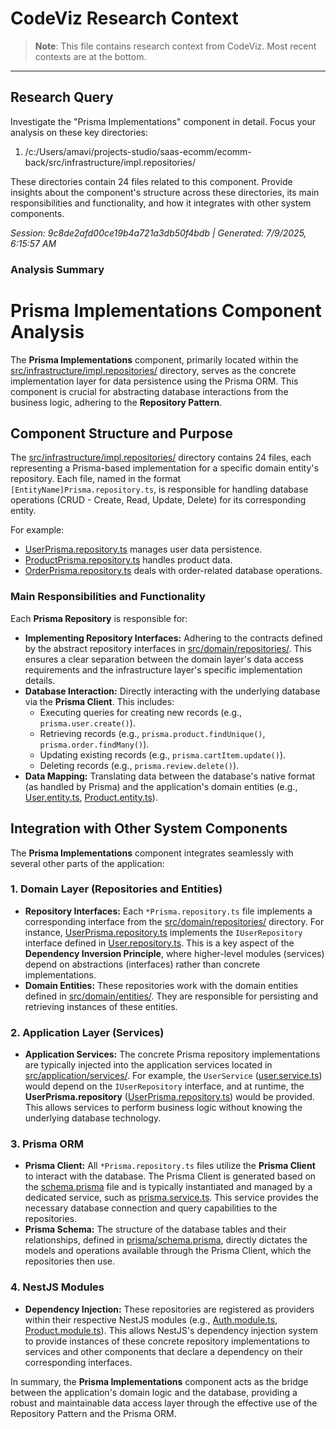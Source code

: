 # CodeViz Research Context

> **Note**: This file contains research context from CodeViz. Most recent contexts are at the bottom.

---

## Research Query

Investigate the "Prisma Implementations" component in detail. Focus your analysis on these key directories:
1. /c:/Users/amavi/projects-studio/saas-ecomm/ecomm-back/src/infrastructure/impl.repositories/

These directories contain 24 files related to this component. Provide insights about the component's structure across these directories, its main responsibilities and functionality, and how it integrates with other system components.

*Session: 9c8de2afd00ce19b4a721a3db50f4bdb | Generated: 7/9/2025, 6:15:57 AM*

### Analysis Summary

# Prisma Implementations Component Analysis

The **Prisma Implementations** component, primarily located within the [src/infrastructure/impl.repositories/](c:/Users/amavi/projects-studio/saas-ecomm/ecomm-back/src/infrastructure/impl.repositories/) directory, serves as the concrete implementation layer for data persistence using the Prisma ORM. This component is crucial for abstracting database interactions from the business logic, adhering to the **Repository Pattern**.

## Component Structure and Purpose

The [src/infrastructure/impl.repositories/](c:/Users/amavi/projects-studio/saas-ecomm/ecomm-back/src/infrastructure/impl.repositories/) directory contains 24 files, each representing a Prisma-based implementation for a specific domain entity's repository. Each file, named in the format `[EntityName]Prisma.repository.ts`, is responsible for handling database operations (CRUD - Create, Read, Update, Delete) for its corresponding entity.

For example:
*   [UserPrisma.repository.ts](c:/Users/amavi/projects-studio/saas-ecomm/ecomm-back/src/infrastructure/impl.repositories/UserPrisma.repository.ts) manages user data persistence.
*   [ProductPrisma.repository.ts](c:/Users/amavi/projects-studio/saas-ecomm/ecomm-back/src/infrastructure/impl.repositories/ProductPrisma.repository.ts) handles product data.
*   [OrderPrisma.repository.ts](c:/Users/amavi/projects-studio/saas-ecomm/ecomm-back/src/infrastructure/impl.repositories/OrderPrisma.repository.ts) deals with order-related database operations.

### Main Responsibilities and Functionality

Each **Prisma Repository** is responsible for:
*   **Implementing Repository Interfaces:** Adhering to the contracts defined by the abstract repository interfaces in [src/domain/repositories/](c:/Users/amavi/projects-studio/saas-ecomm/ecomm-back/src/domain/repositories/). This ensures a clear separation between the domain layer's data access requirements and the infrastructure layer's specific implementation details.
*   **Database Interaction:** Directly interacting with the underlying database via the **Prisma Client**. This includes:
    *   Executing queries for creating new records (e.g., `prisma.user.create()`).
    *   Retrieving records (e.g., `prisma.product.findUnique()`, `prisma.order.findMany()`).
    *   Updating existing records (e.g., `prisma.cartItem.update()`).
    *   Deleting records (e.g., `prisma.review.delete()`).
*   **Data Mapping:** Translating data between the database's native format (as handled by Prisma) and the application's domain entities (e.g., [User.entity.ts](c:/Users/amavi/projects-studio/saas-ecomm/ecomm-back/src/domain/entities/User.entity.ts), [Product.entity.ts](c:/Users/amavi/projects-studio/saas-ecomm/ecomm-back/src/domain/entities/Product.entity.ts)).

## Integration with Other System Components

The **Prisma Implementations** component integrates seamlessly with several other parts of the application:

### 1. Domain Layer (Repositories and Entities)

*   **Repository Interfaces:** Each `*Prisma.repository.ts` file implements a corresponding interface from the [src/domain/repositories/](c:/Users/amavi/projects-studio/saas-ecomm/ecomm-back/src/domain/repositories/) directory. For instance, [UserPrisma.repository.ts](c:/Users/amavi/projects-studio/saas-ecomm/ecomm-back/src/infrastructure/impl.repositories/UserPrisma.repository.ts) implements the `IUserRepository` interface defined in [User.repository.ts](c:/Users/amavi/projects-studio/saas-ecomm/ecomm-back/src/domain/repositories/User.repository.ts). This is a key aspect of the **Dependency Inversion Principle**, where higher-level modules (services) depend on abstractions (interfaces) rather than concrete implementations.
*   **Domain Entities:** These repositories work with the domain entities defined in [src/domain/entities/](c:/Users/amavi/projects-studio/saas-ecomm/ecomm-back/src/domain/entities/). They are responsible for persisting and retrieving instances of these entities.

### 2. Application Layer (Services)

*   **Application Services:** The concrete Prisma repository implementations are typically injected into the application services located in [src/application/services/](c:/Users/amavi/projects-studio/saas-ecomm/ecomm-back/src/application/services/). For example, the `UserService` ([user.service.ts](c:/Users/amavi/projects-studio/saas-ecomm/ecomm-back/src/application/services/user.service.ts)) would depend on the `IUserRepository` interface, and at runtime, the **UserPrisma.repository** ([UserPrisma.repository.ts](c:/Users/amavi/projects-studio/saas-ecomm/ecomm-back/src/infrastructure/impl.repositories/UserPrisma.repository.ts)) would be provided. This allows services to perform business logic without knowing the underlying database technology.

### 3. Prisma ORM

*   **Prisma Client:** All `*Prisma.repository.ts` files utilize the **Prisma Client** to interact with the database. The Prisma Client is generated based on the [schema.prisma](c:/Users/amavi/projects-studio/saas-ecomm/ecomm-back/prisma/schema.prisma) file and is typically instantiated and managed by a dedicated service, such as [prisma.service.ts](c:/Users/amavi/projects-studio/saas-ecomm/ecomm-back/prisma/client/prisma.service.ts). This service provides the necessary database connection and query capabilities to the repositories.
*   **Prisma Schema:** The structure of the database tables and their relationships, defined in [prisma/schema.prisma](c:/Users/amavi/projects-studio/saas-ecomm/ecomm-back/prisma/schema.prisma), directly dictates the models and operations available through the Prisma Client, which the repositories then use.

### 4. NestJS Modules

*   **Dependency Injection:** These repositories are registered as providers within their respective NestJS modules (e.g., [Auth.module.ts](c:/Users/amavi/projects-studio/saas-ecomm/ecomm-back/src/application/modules/Auth.module.ts), [Product.module.ts](c:/Users/amavi/projects-studio/saas-ecomm/ecomm-back/src/application/modules/Product.module.ts)). This allows NestJS's dependency injection system to provide instances of these concrete repository implementations to services and other components that declare a dependency on their corresponding interfaces.

In summary, the **Prisma Implementations** component acts as the bridge between the application's domain logic and the database, providing a robust and maintainable data access layer through the effective use of the Repository Pattern and the Prisma ORM.

